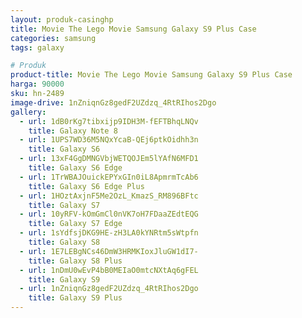 ```yaml
---
layout: produk-casinghp
title: Movie The Lego Movie Samsung Galaxy S9 Plus Case
categories: samsung
tags: galaxy

# Produk
product-title: Movie The Lego Movie Samsung Galaxy S9 Plus Case
harga: 90000
sku: hn-2489
image-drive: 1nZniqnGz8gedF2UZdzq_4RtRIhos2Dgo
gallery:
  - url: 1dB0rKg7tibxijp9IDH3M-fEFTBhqLNQv
    title: Galaxy Note 8
  - url: 1UPS7WD36M5NQxYcaB-QEj6ptkOidhh3n
    title: Galaxy S6
  - url: 13xF4GgDMNGVbjWETQOJEm5lYAfN6MFD1
    title: Galaxy S6 Edge
  - url: 1TrWBAJOuickEPYxGIn0iL8ApmrmTcAb6
    title: Galaxy S6 Edge Plus
  - url: 1HOztAxjnF5Me2OzL_KmazS_RM896BFtc
    title: Galaxy S7
  - url: 10yRFV-kOmGmCl0nVK7oH7FDaaZEdtEQG
    title: Galaxy S7 Edge
  - url: 1sYdfsjDKG9HE-zH3LA0kYNRtm5sWtpfn
    title: Galaxy S8
  - url: 1E7LEBgNCs46DmW3HRMKIoxJluGW1dI7-
    title: Galaxy S8 Plus
  - url: 1nDmU0wEvP4bB0MEIaO0mtcNXtAq6gFEL
    title: Galaxy S9
  - url: 1nZniqnGz8gedF2UZdzq_4RtRIhos2Dgo
    title: Galaxy S9 Plus
---
```

